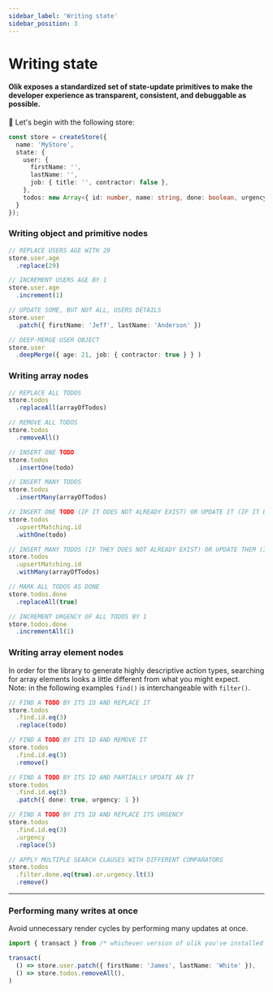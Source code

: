 ```yaml
---
sidebar_label: 'Writing state'
sidebar_position: 3
---
```


# Writing state

#### Olik exposes a standardized set of state-update primitives to make the developer experience as transparent, consistent, and debuggable as possible.

🥚 Let's begin with the following store:
```ts
const store = createStore({
  name: 'MyStore',
  state: {
    user: {
      firstName: '',
      lastName: '',
      job: { title: '', contractor: false },
    },
    todos: new Array<{ id: number, name: string, done: boolean, urgency: number }>(),
  }
});
```
### Writing **object and primitive** nodes
```ts
// REPLACE USERS AGE WITH 29
store.user.age
  .replace(29)

// INCREMENT USERS AGE BY 1
store.user.age
  .increment(1)

// UPDATE SOME, BUT NOT ALL, USERS DETAILS
store.user
  .patch({ firstName: 'Jeff', lastName: 'Anderson' })

// DEEP-MERGE USER OBJECT
store.user
  .deepMerge({ age: 21, job: { contractor: true } } )
```

### Writing **array** nodes

```ts
// REPLACE ALL TODOS
store.todos
  .replaceAll(arrayOfTodos)

// REMOVE ALL TODOS
store.todos
  .removeAll()

// INSERT ONE TODO
store.todos
  .insertOne(todo)

// INSERT MANY TODOS
store.todos
  .insertMany(arrayOfTodos)

// INSERT ONE TODO (IF IT DOES NOT ALREADY EXIST) OR UPDATE IT (IF IT DOES)
store.todos
  .upsertMatching.id
  .withOne(todo)

// INSERT MANY TODOS (IF THEY DOES NOT ALREADY EXIST) OR UPDATE THEM (IF THEY DO)
store.todos
  .upsertMatching.id
  .withMany(arrayOfTodos)

// MARK ALL TODOS AS DONE
store.todos.done
  .replaceAll(true)

// INCREMENT URGENCY OF ALL TODOS BY 1
store.todos.done
  .incrementAll(1)  
```

### Writing **array element** nodes
In order for the library to generate highly descriptive action types, searching for array elements looks a little different from what you might expect.<br/>
Note: in the following examples `find()` is interchangeable with `filter()`.  

```ts
// FIND A TODO BY ITS ID AND REPLACE IT
store.todos
  .find.id.eq(3)
  .replace(todo)

// FIND A TODO BY ITS ID AND REMOVE IT
store.todos
  .find.id.eq(3)
  .remove()

// FIND A TODO BY ITS ID AND PARTIALLY UPDATE AN IT
store.todos
  .find.id.eq(3)
  .patch({ done: true, urgency: 1 })

// FIND A TODO BY ITS ID AND REPLACE ITS URGENCY
store.todos
  .find.id.eq(3)
  .urgency
  .replace(5)

// APPLY MULTIPLE SEARCH CLAUSES WITH DIFFERENT COMPARATORS
store.todos
  .filter.done.eq(true).or.urgency.lt(3)
  .remove()
```

---

### Performing **many writes** at once
Avoid unnecessary render cycles by performing many updates at once.
```ts
import { transact } from /* whichever version of olik you've installed */

transact(
  () => store.user.patch({ firstName: 'James', lastName: 'White' }),
  () => store.todos.removeAll(),
)
```